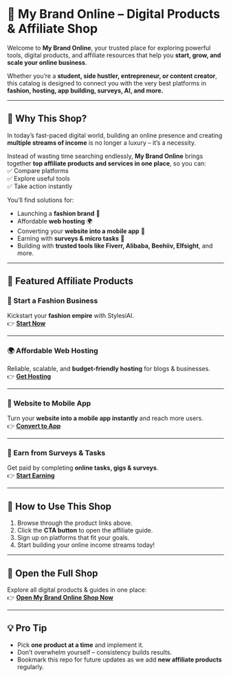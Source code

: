 # 🛒 My Brand Online – Digital Products & Affiliate Shop

Welcome to **My Brand Online**, your trusted place for exploring powerful tools, digital products, and affiliate resources that help you **start, grow, and scale your online business**.  

Whether you’re a **student, side hustler, entrepreneur, or content creator**, this catalog is designed to connect you with the very best platforms in **fashion, hosting, app building, surveys, AI, and more.**  

---

## 🌟 Why This Shop?
In today’s fast-paced digital world, building an online presence and creating **multiple streams of income** is no longer a luxury – it’s a necessity.  

Instead of wasting time searching endlessly, **My Brand Online** brings together **top affiliate products and services in one place**, so you can:  
✅ Compare platforms  
✅ Explore useful tools  
✅ Take action instantly  

You’ll find solutions for:  
- Launching a **fashion brand** 👗  
- Affordable **web hosting** 🌍  
- Converting your **website into a mobile app** 📱  
- Earning with **surveys & micro tasks** 💸  
- Building with **trusted tools like Fiverr, Alibaba, Beehiiv, Elfsight**, and more.  

---

## 🚀 Featured Affiliate Products

### 👗 Start a Fashion Business  
Kickstart your **fashion empire** with StylesiAI.  
👉 [**Start Now**](https://mybrandsonline.blogspot.com/2024/08/start-fashion-business-for-free.html)

---

### 🌍 Affordable Web Hosting  
Reliable, scalable, and **budget-friendly hosting** for blogs & businesses.  
👉 [**Get Hosting**](https://mybrandsonline.blogspot.com/2024/08/blog-post.html)

---

### 📱 Website to Mobile App  
Turn your **website into a mobile app instantly** and reach more users.  
👉 [**Convert to App**](https://mybrandsonline.blogspot.com/2024/08/website-into-mobile-app.html)

---

### 💸 Earn from Surveys & Tasks  
Get paid by completing **online tasks, gigs & surveys**.  
👉 [**Start Earning**](https://mybrandsonline.blogspot.com/2024/09/get-paid-completing-tasks-and-surveys.html)

---

## 🎯 How to Use This Shop
1. Browse through the product links above.  
2. Click the **CTA button** to open the affiliate guide.  
3. Sign up on platforms that fit your goals.  
4. Start building your online income streams today!  

---

## 🚀 Open the Full Shop
Explore all digital products & guides in one place:  
👉 [**Open My Brand Online Shop Now**](https://mybrandsonline.blogspot.com/p/home.html)

---

## 💡 Pro Tip
- Pick **one product at a time** and implement it.  
- Don’t overwhelm yourself – consistency builds results.  
- Bookmark this repo for future updates as we add **new affiliate products** regularly.  
